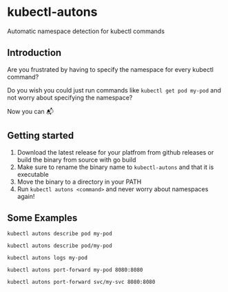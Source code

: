 # kubectl-autons

Automatic namespace detection for kubectl commands

## Introduction

Are you frustrated by having to specify the namespace for every kubectl command?

Do you wish you could just run commands like `kubectl get pod my-pod` and not worry about specifying the namespace?

Now you can 📬

## Getting started

1. Download the latest release for your platfrom from github releases or build the binary from source with go build
2. Make sure to rename the binary name to `kubectl-autons` and that it is executable
2. Move the binary to a directory in your PATH
3. Run `kubectl autons <command>` and never worry about namespaces again!

## Some Examples

```base
kubectl autons describe pod my-pod
```

```base
kubectl autons describe pod/my-pod
```

```base
kubectl autons logs my-pod
```

```base
kubectl autons port-forward my-pod 8080:8080
```

```base
kubectl autons port-forward svc/my-svc 8080:8080
```
